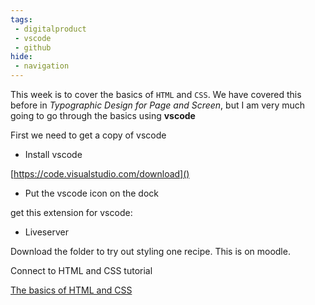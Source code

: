 ```yaml
---
tags:
 - digitalproduct
 - vscode
 - github
hide:
 - navigation
---
```


This week is to cover the basics of `HTML` and `CSS`.
We have covered this before in _Typographic Design for Page and Screen_, but I am very much going to go through the basics using **vscode**

First we need to get a copy of vscode

- Install vscode

[https://code.visualstudio.com/download]()

* Put the vscode icon on the dock

get this extension for vscode:

* Liveserver

Download the folder to try out styling one recipe. This is on moodle.

Connect to HTML and CSS tutorial

[The basics of HTML and CSS](The%20basics%20of%20HTML%20and%20CSS.md)